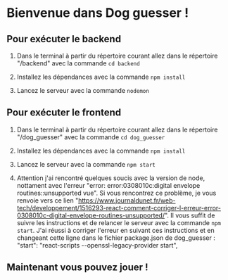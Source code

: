 # Bienvenue dans Dog guesser !

## Pour exécuter le backend

1. Dans le terminal à partir du répertoire courant
allez dans le répertoire "/backend" avec la commande `cd backend`

2. Installez les dépendances avec la commande `npm install`

3. Lancez le serveur avec la commande `nodemon`

## Pour exécuter le frontend

1. Dans le terminal à partir du répertoire courant allez dans le répertoire "/dog_guesser" avec la commande `cd dog_guesser`

2. Installez les dépendances avec la commande `npm install`

3. Lancez le serveur avec la commande `npm start`

4. Attention j'ai rencontré quelques soucis avec la version de node, nottament avec l'erreur "error: error:0308010c:digital envelope routines::unsupported vue". Si vous rencontrez ce problème, je vous renvoie vers ce lien "https://www.journaldunet.fr/web-tech/developpement/1516293-react-comment-corriger-l-erreur-error-0308010c-digital-envelope-routines-unsupported/". Il vous suffit de suivre les instructions et de relancer le serveur avec la commande `npm start`. J'ai réussi à corriger l'erreur en suivant ces instructions et en changeant cette ligne dans le fichier package.json de dog_guesser :
    "start": "react-scripts --openssl-legacy-provider start",


## Maintenant vous pouvez jouer !
